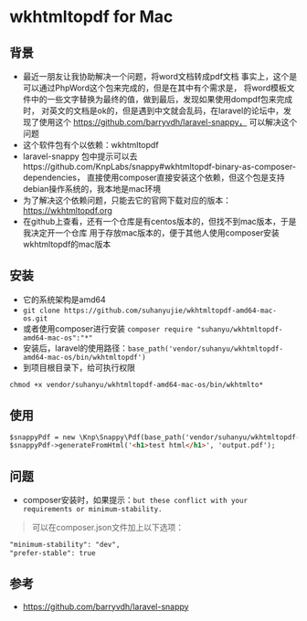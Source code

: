 # wkhtmltopdf for Mac

## 背景
* 最近一朋友让我协助解决一个问题，将word文档转成pdf文档
事实上，这个是可以通过PhpWord这个包来完成的，但是在其中有个需求是，
将word模板文件中的一些文字替换为最终的值，做到最后，发现如果使用dompdf包来完成时，
对英文的文档是ok的，但是遇到中文就会乱码，在laravel的论坛中，发现了使用这个 https://github.com/barryvdh/laravel-snappy，
可以解决这个问题
* 这个软件包有个以依赖：wkhtmltopdf
* laravel-snappy 包中提示可以去https://github.com/KnpLabs/snappy#wkhtmltopdf-binary-as-composer-dependencies，
直接使用composer直接安装这个依赖，但这个包是支持debian操作系统的，我本地是mac环境
* 为了解决这个依赖问题，只能去它的官网下载对应的版本：https://wkhtmltopdf.org
* 在github上查看，还有一个仓库是有centos版本的，但找不到mac版本，于是我决定开一个仓库
用于存放mac版本的，便于其他人使用composer安装wkhtmltopdf的mac版本

## 安装
* 它的系统架构是amd64
* `git clone https://github.com/suhanyujie/wkhtmltopdf-amd64-mac-os.git`
* 或者使用composer进行安装 `composer require "suhanyu/wkhtmltopdf-amd64-mac-os":"*"`
* 安装后，laravel的使用路径：`base_path('vendor/suhanyu/wkhtmltopdf-amd64-mac-os/bin/wkhtmltopdf')`
* 到项目根目录下，给可执行权限

```html
chmod +x vendor/suhanyu/wkhtmltopdf-amd64-mac-os/bin/wkhtmlto*
```

## 使用

```html
$snappyPdf = new \Knp\Snappy\Pdf(base_path('vendor/suhanyu/wkhtmltopdf-amd64-mac-os/bin/wkhtmltopdf'));
$snappyPdf->generateFromHtml('<h1>test html</h1>', 'output.pdf');
```

## 问题
* composer安装时，如果提示：`but these conflict with your requirements or minimum-stability.`
>可以在composer.json文件加上以下选项：

```html
"minimum-stability": "dev",
"prefer-stable": true
```


## 参考
* https://github.com/barryvdh/laravel-snappy

